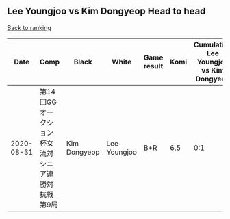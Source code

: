 ## Lee Youngjoo vs Kim Dongyeop Head to head

[Back to ranking](../../index.md)




| **Date** | **Comp** | **Black** | **White** | **Game result** | **Komi** | **Cumulative Lee Youngjoo vs Kim Dongyeop** | **Lee Youngjoo streak** | **Kim Dongyeop streak** | 
| --- | --- | --- | --- | --- | --- | --- | --- | --- |
| 2020-08-31 | 第14回GGオークション杯女流対シニア連勝対抗戦第9局 | Kim Dongyeop | Lee Youngjoo | B+R | 6.5 | 0:1 | 0 | 1 |





